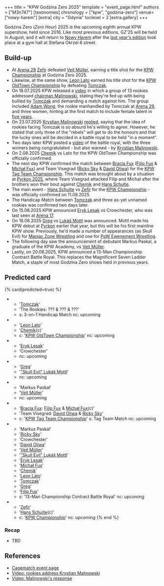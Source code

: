+++
title = "KPW Godzina Zero 2025"
template = "event_page.html"
authors = ["M3n747"]
[taxonomies]
chronology = ["kpw", "godzina-zero"]
venue=["nowy-harem"]
[extra]
city = "Gdynia"
toclevel = 2
[extra.gallery]
+++

Godzina Zero (_Zero Hour_) 2025 is the upcoming eighth annual KPW supershow, held since 2016. Like most previous editions, GZ'25 will be held in August, and it will return to [Nowy Harem](@/v/atlantic-nh-gdynia.md) after the [last year's edition](@/e/kpw/2024-09-07-kpw-godzina-zero-2024.md) took place at a gym hall at Stefana Okrzei 6 street.

## Build-up

* At [Arena 29](@/e/kpw/2025-06-20-kpw-arena-29.md) [Zefir](@/w/zefir.md) defeated [Veit Müller](@/w/veit-mueller.md), earning a title shot for the [KPW Championship](@/c/kpw-championship.md) at Godzina Zero 2025.
* Likewise, at the same show, [Leon Lato](@/w/leon-lato.md) earned his title shot for the [KPW OldTown Championship](@/c/kpw-old-town-championship.md) by defeating [Tomczak](@/w/tomczak.md).
* On 18.07.2025 KPW released a [video][młodzi-wilcy] in which a group of 13 rookies addressed [chairman Malinowski](@/w/krystian-malinowski.md), stating they're fed up with being bullied by [Tomczak](@/w/tomczak.md) and demanding a match against him. The group included [Adam Wong](@/w/adam-wong.md), the rookie manhandled by Tomczak at [Arena 29](@/e/kpw/2025-06-20-kpw-arena-29.md), and three women, hinting at the first match to include female talent in [five years](@/e/kpw/2020-02-01-kpw-arena-16.md).
* On 23.07.2025 [Krystian Malinowski](@/w/krystian-malinowski.md) [replied][malinowski-odpowiada], saying that the idea of rookies facing Tomczak is so absurd he's willing to agree. However, he stated that only three of the "rebels" will get to do the honours and that the lucky ones will be decided in a battle royal to be held "in a moment".
* Two days later KPW posted a [video][zwyciezka-trojka] of the battle royal, with the three winners being congratulated - but also warned - by [Krystian Malinowski](@/w/krystian-malinowski.md).
* On 2.08.2025 [Chemik](@/w/chemik.md) vs Lato for the KPW OldTown Championship was officially confirmed.
* The next day KPW confirmed the match between [Bracia Fux](@/tt/bracia-fux.md) ([Filip Fux](@/w/filip-fux.md) & [Michał Fux](@/w/michal-fux.md)) and Team Visegrad ([Ricky Sky](@/w/ricky-sky.md) & [David Oliwa](@/w/david-oliwa.md)) for the [KPW Tag Team Championship](@/c/kpw-tag-team-championship.md). This match was brought about by a situation at [Pyrkon 2025](@/e/kpw/2025-06-14-kpw-pyrkon-2025.md), where Team Visegrad attacked Filip and Michał after the brothers won their bout against [Chemik](@/w/chemik.md) and [Hans Schulte](@/w/hans-schulte.md).
* The main event - [Hans Schulte](@/w/hans-schulte.md) vs [Zefir](@/w/zefir.md) for the [KPW Championship](@/c/kpw-championship.md) - was officially confirmed on 11.08.2025.
* The Handicap Match between [Tomczak](@/w/tomczak.md) and three as-yet unnamed rookies was confirmed two days later.
* On 15.08.2025 KPW announced [Eryk Lesak](@/w/eryk-lesak.md) vs Crowchester, who was last seen at [Arena 17](@/e/kpw/2021-08-21-kpw-arena-17.md).
* On 18.08.2025 [Greg](@/w/greg.md) vs [Lukáš Mottl](@/w/skull-evil.md) was announced. Mottl made his KPW debut at [Pyrkon](@/e/kpw/2025-06-14-kpw-pyrkon-2025.md) earlier that year, but this will be his first mainline KPW show. Previously, he'd made a number of appearances (as Skull Evil) for [Maniac Zone Wrestling](@/o/mzw.md) and one for [PpW Ewenement Wrestling](@/o/ppw.md).
* The following day saw the announcement of debutant Markus Paskal, a graduate of the KPW Academy, vs [Veit Müller](@/w/veit-mueller.md).
* Lastly, on 20.08.2025, KPW announced a 13-Man Championship Contract Battle Royal. This replaces the Magnificent Seven Ladder Match, a staple of most Godzina Zero shows held in previous years.

## Predicted card

{% card(predicted=true) %}
- - '[Tomczak](@/w/tomczak.md)'
  - 'The Rookies: ??? & ??? & ???'
  - s: 3-on-1 Handicap Match
    nc: upcoming
- - '[Leon Lato](@/w/leon-lato.md)'
  - '[Chemik](@/w/chemik.md)(c)'
  - c: '[KPW OldTown Championship](@/c/kpw-old-town-championship.md)'
    nc: upcoming
- - '[Eryk Lesak](@/w/eryk-lesak.md)'
  - 'Crowchester'
  - nc: upcoming
- - '[Greg](@/w/greg.md)'
  - '["Skull Evil" Lukáš Mottl](@/w/skull-evil.md)'
  - nc: upcoming
- - 'Markus Paskal'
  - '[Veit Müller](@/w/veit-mueller.md)'
  - nc: upcoming
- - '[Bracia Fux](@/tt/bracia-fux.md): [Filip Fux](@/w/filip-fux.md) & [Michał Fux](@/w/michal-fux.md)(c)'
  - 'Team Visegrad: [David Oliwa](@/w/david-oliwa.md) & [Ricky Sky](@/w/ricky-sky.md)'
  - c: '[KPW Tag Team Championship](@/c/kpw-tag-team-championship.md)'
    s: Tag Team Match
    nc: upcoming
- - 'Markus Paskal'
  - '[Ricky Sky](@/w/ricky-sky.md)'
  - 'Crowchester'
  - '[David Oliwa](@/w/david-oliwa.md)'
  - '[Veit Müller](@/w/veit-mueller.md)'
  - '["Skull Evil" Lukáš Mottl](@/w/skull-evil.md)'
  - '[Eryk Lesak](@/w/eryk-lesak.md)'
  - '[Michał Fux](@/w/michal-fux.md)'
  - '[Chemik](@/w/chemik.md)'
  - '[Leon Lato](@/w/leon-lato.md)'
  - '[Tomczak](@/w/tomczak.md)'
  - '[Greg](@/w/greg.md)'
  - '[Filip Fux](@/w/filip-fux.md)'
  - s: '13-Man Championship Contract Battle Royal'
    nc: upcoming
- - '[Zefir](@/w/zefir.md)'
  - '[Hans Schulte](@/w/hans-schulte.md)(c)'
  - c: '[KPW Championship](@/c/kpw-championship.md)'
    nc: upcoming
{% end %}

### Recap

* TBD

## References

* [Cagematch event page](https://www.cagematch.net/?id=1&nr=429370)
* [Video: rookies address Krystian Malinowski][młodzi-wilcy]
* [Video: Malinowski's response][malinowski-odpowiada]

[młodzi-wilcy]: https://www.youtube.com/watch?v=tQcR5wAvGOY
[malinowski-odpowiada]: https://www.youtube.com/watch?v=YjEbYfgRcM0
[zwyciezka-trojka]:https://www.youtube.com/watch?v=lKJR4Py2ADM
